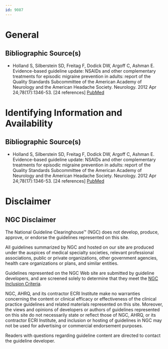 ```yaml
---
id: 9087
---
```


# General

## Bibliographic Source(s)

- Holland S, Silberstein SD, Freitag F, Dodick DW, Argoff C, Ashman E. Evidence-based guideline update: NSAIDs and other complementary treatments for episodic migraine prevention in adults: report of the Quality Standards Subcommittee of the American Academy of Neurology and the American Headache Society. Neurology. 2012 Apr 24;78(17):1346-53. [24 references] [ PubMed ](http://www.ncbi.nlm.nih.gov/entrez/query.fcgi?cmd=Retrieve&db=pubmed&dopt=Abstract&list_uids=22529203)

# Identifying Information and Availability

## Bibliographic Source(s)

- Holland S, Silberstein SD, Freitag F, Dodick DW, Argoff C, Ashman E. Evidence-based guideline update: NSAIDs and other complementary treatments for episodic migraine prevention in adults: report of the Quality Standards Subcommittee of the American Academy of Neurology and the American Headache Society. Neurology. 2012 Apr 24;78(17):1346-53. [24 references] [ PubMed ](http://www.ncbi.nlm.nih.gov/entrez/query.fcgi?cmd=Retrieve&db=pubmed&dopt=Abstract&list_uids=22529203)

# Disclaimer

## NGC Disclaimer

The National Guideline Clearinghouse™ (NGC) does not develop, produce, approve, or endorse the guidelines represented on this site.

All guidelines summarized by NGC and hosted on our site are produced under the auspices of medical specialty societies, relevant professional associations, public or private organizations, other government agencies, health care organizations or plans, and similar entities.

Guidelines represented on the NGC Web site are submitted by guideline developers, and are screened solely to determine that they meet the [NGC Inclusion Criteria](/help-and-about/summaries/inclusion-criteria).

NGC, AHRQ, and its contractor ECRI Institute make no warranties concerning the content or clinical efficacy or effectiveness of the clinical practice guidelines and related materials represented on this site. Moreover, the views and opinions of developers or authors of guidelines represented on this site do not necessarily state or reflect those of NGC, AHRQ, or its contractor ECRI Institute, and inclusion or hosting of guidelines in NGC may not be used for advertising or commercial endorsement purposes.

Readers with questions regarding guideline content are directed to contact the guideline developer.

